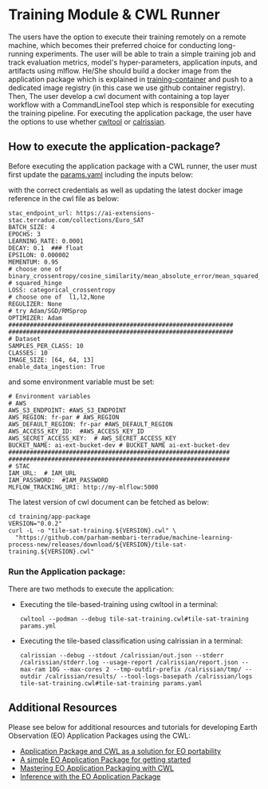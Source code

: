 # Training Module & CWL Runner

The users have the option to execute their training remotely on a remote machine, which becomes their preferred choice for conducting long-running experiments. 
 The user will be able to train a simple training job and track evaluation metrics, model's hyper-parameters, application inputs, and artifacts using mlflow. He/She should build a docker image from the application package which is explained in [training-container](./training-container.md) and push to a dedicated image registry (in this case we use github container registry). Then, The user develop a cwl document with containing a top layer workflow with a CommandLineTool step which is responsible for executing the training pipeline. For executing the application package, the user have the options to use whether [cwltool](https://github.com/common-workflow-language/cwltool) or [calrissian](https://github.com/Duke-GCB/calrissian).


## How to execute the application-package?
Before executing the application package with a CWL runner, the user must first update the [params.yaml](./params.yaml) including the inputs below:

with the correct credentials as well as updating the latest docker image reference in the cwl file as below:
```
stac_endpoint_url: https://ai-extensions-stac.terradue.com/collections/Euro_SAT
BATCH_SIZE: 4
EPOCHS: 3
LEARNING_RATE: 0.0001
DECAY: 0.1  ### float
EPSILON: 0.000002
MEMENTUM: 0.95
# choose one of binary_crossentropy/cosine_similarity/mean_absolute_error/mean_squared_logarithmic_error
# squared_hinge
LOSS: categorical_crossentropy  
# choose one of  l1,l2,None
REGULIZER: None
# try Adam/SGD/RMSprop
OPTIMIZER: Adam
###############################################################
###############################################################
# Dataset
SAMPLES_PER_CLASS: 10
CLASSES: 10
IMAGE_SIZE: [64, 64, 13]
enable_data_ingestion: True

```
and some environment variable must be set:

```
# Environment variables
# AWS
AWS_S3_ENDPOINT: #AWS_S3_ENDPOINT 
AWS_REGION: fr-par # AWS_REGION 
AWS_DEFAULT_REGION: fr-par #AWS_DEFAULT_REGION 
AWS_ACCESS_KEY_ID:  #AWS_ACCESS_KEY_ID 
AWS_SECRET_ACCESS_KEY:  # AWS_SECRET_ACCESS_KEY 
BUCKET_NAME: ai-ext-bucket-dev # BUCKET_NAME ai-ext-bucket-dev
##############################################################
##############################################################
# STAC
IAM_URL:  # IAM_URL
IAM_PASSWORD:  #IAM_PASSWORD
MLFLOW_TRACKING_URI: http://my-mlflow:5000
```
The latest version of cwl document can be fetched as below:

```
cd training/app-package
VERSION="0.0.2"
curl -L -o "tile-sat-training.${VERSION}.cwl" \
  "https://github.com/parham-membari-terradue/machine-learning-process-new/releases/download/${VERSION}/tile-sat-training.${VERSION}.cwl"

```


### **Run the Application package**:
There are two methods to execute the application:

- Executing the tile-based-training using cwltool in a terminal:

    ```
    cwltool --podman --debug tile-sat-training.cwl#tile-sat-training params.yml
    ```
    


- Executing the tile-based classification using calrissian in a terminal:

    ```
    calrissian --debug --stdout /calrissian/out.json --stderr /calrissian/stderr.log --usage-report /calrissian/report.json --max-ram 10G --max-cores 2 --tmp-outdir-prefix /calrissian/tmp/ --outdir /calrissian/results/ --tool-logs-basepath /calrissian/logs tile-sat-training.cwl#tile-sat-training params.yaml
    ```

   

## Additional Resources
Please see below for additional resources and tutorials for developing Earth Observation (EO) Application Packages using the CWL:
* [Application Package and CWL as a solution for EO portability](https://eoap.github.io/cwl-eoap/)
* [A simple EO Application Package for getting started](https://eoap.github.io/quickwin/)
* [Mastering EO Application Packaging with CWL](https://eoap.github.io/mastering-app-package/)
* [Inference with the EO Application Package](https://eoap.github.io/inference-eoap/)